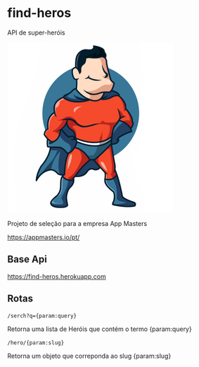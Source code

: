 # find-heros
API de super-heróis

![alt text](https://github.com/thiago-souza-mx/find-heros/blob/main/public/img/hero.jpg)

Projeto de seleção para a empresa App Masters

https://appmasters.io/pt/

## Base Api

https://find-heros.herokuapp.com 

## Rotas

```
/serch?q={param:query}
```
Retorna uma lista de Heróis que contém o termo {param:query}

```
/hero/{param:slug}
```
Retorna um objeto que correponda ao slug {param:slug}
